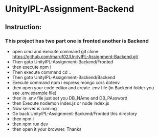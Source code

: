 # UnityIPL-Assignment-Backend

## Instruction:

### This project has two part one is fronted another is Backend

- open cmd and execute command git clone https://github.com/maruf02/UnityIPL-Assignment-Backend.git
- Then goto UnityIPL-Assignment-Backend/Fronted
- then execute npm i
- Then execute command cd ..
- Then goto UnityIPL-Assignment-Backend/Backend
- Execute command npm i express mongo cors dotenv
- then open your code editor and create .env file (in Backend folder you see .env.example file)
- then in .env file just set you DB_NAme and DB_PAssword
- then Execute nodemon index.js or node index.js
- Now server is running
- Go back UnityIPL-Assignment-Backend/Fronted this directory
- then npm i
- then npm run dev
- then open it your browser.
  Thanks
